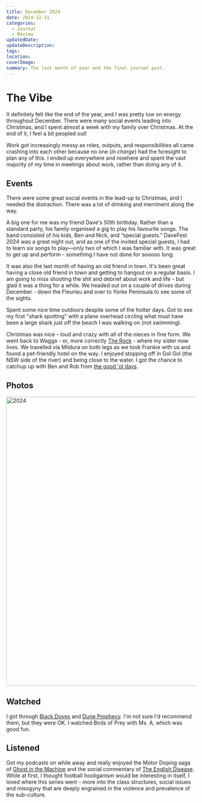 ```yaml
---
title: December 2024
date: 2024-12-31
categories:
  - Journal
  - Review
updatedDate: 
updateDescription: 
tags: 
location: 
coverImage: 
summary: The last month of year and the final journal post. 
---
```

# The Vibe

It definitely felt like the end of the year, and I was pretty low on energy throughout December. There were many social events leading into Christmas, and I spent almost a week with my family over Christmas. At the end of it, I feel a bit peopled out!

Work got increasingly messy as roles, outputs, and responsibilities all came crashing into each other because no one (*in charge*) had the foresight to plan any of this. I ended up everywhere and nowhere and spent the vast majority of my time in meetings about work, rather than doing any of it. 
## Events

There were some great social events in the lead-up to Christmas, and I needed the distraction. There was a lot of drinking and merriment along the way. 

A big one for me was my friend Dave's 50th birthday. Rather than a standard party, his family organised a gig to play his favourite songs. The band consisted of his kids, Ben and Nick, and “special guests.” DaveFest 2024 was a great night out, and as one of the invited special guests, I had to learn six songs to play—only two of which I was familiar with. It was great to get up and perform - something I have not done for sooooo long. 

It was also the last month of having an old friend in town. It's been great having a close old friend in town and getting to hangout on a regular basis. I am going to miss shooting the shit and debrief about work and life - but glad it was a thing for a while. We headed out on a couple of drives during December - down the Fleurieu and over to Yorke Peninsula to see some of the sights. 

Spent some nice time outdoors despite some of the hotter days. Got to see my first "shark spotting" with a plane overhead circling what must have been a large shark just off the beach I was walking on (not swimming). 

Christmas was nice - loud and crazy with all of the nieces in fine form. We went back to Wagga - or, more correctly [The Rock](https://en.wikipedia.org/wiki/The_Rock,_New_South_Wales#) - where my sister now lives. We travelled via Mildura on both legs as we took Frankie with us and found a pet-friendly hotel on the way. I enjoyed stopping off in Gol Gol (the NSW side of the river) and being close to the water. I got the chance to catchup up with Ben and Rob from [the good 'ol days](https://26fifty.com.au/). 

## Photos

<a data-flickr-embed="true" href="https://www.flickr.com/photos/timklapdor/albums/72177720314386151" title="2024"><img src="https://live.staticflickr.com/65535/54237063451_e7f9b4acfd_b.jpg" width="1024" height="768" alt="2024"/></a><script async src="//embedr.flickr.com/assets/client-code.js" charset="utf-8"></script>

## Watched

I got through [Black Doves](https://m.imdb.com/title/tt27995113/) and [Dune Prophecy](https://m.imdb.com/title/tt10466872/). I'm not sure I'd recommend them, but they were OK. I watched Birds of Prey with Ms. A, which was good fun. 

## Listened
Got my podcasts on while away and really enjoyed the Motor Doping saga of [Ghost in the Machine](https://podcasts.apple.com/gb/podcast/ghost-in-the-machine/id1723841408) and the social commentary of [The English Disease](https://stak.london/shows/the-english-disease-legacy/). While at first, I thought football hooliganism would be interesting in itself, I loved where this series went - more into the class structures, social issues and misogyny that are deeply engrained in the violence and prevalence of the sub-culture. 